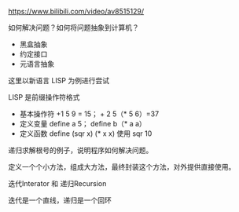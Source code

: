 https://www.bilibili.com/video/av8515129/



如何解决问题？如何将问题抽象到计算机？

* 黑盒抽象
* 约定接口
* 元语言抽象



这里以新语言 LISP 为例进行尝试

LISP 是前缀操作符格式 

+ 基本操作符 +1 5 9 = 15；  + 2 5（* 5 6）=37
+ 定义变量 define a 5； define b（* a a）
+ 定义函数 define (sqr x) (* x x) 使用 sqr 10



递归求解根号的例子，说明程序如何解决问题。

定义一个个小方法，组成大方法，最终封装这个方法，对外提供直接使用。



迭代Interator 和 递归Recursion

迭代是一个直线，递归是一个回环




